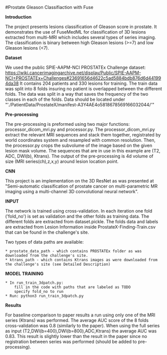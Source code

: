
#Prostate Gleason Classifiaction with Fuse

**Introduction**

The project presents lesions classification of Gleason score in prostate. It demonstrates the use of FuseMedML for classification of 3D lesions extracted from multi-MRI which includes several types of series imaging. The classification is binary between high Gleason lesions (>=7) and low Gleason lesions (<7).

**Dataset**

We used the public SPIE-AAPM-NCI PROSTATEx Challenge dataset: https://wiki.cancerimagingarchive.net/display/Public/SPIE-AAPM-NCI+PROSTATEx+Challenges#23691656d4622c5ad5884bdb876d6d441994da38 It contains 204 patients and 330 lesions for training. The train data was split into 8 folds insuring no patient is overlapped between the different folds. The data was split in a way that saves the frequency of the two classes in each of the folds. Data should be located under "'./PatientData/ProstateX/manifest-A3Y4AE4o5818678569166032044/'"

**Pre-processing**

The pre-processing is preformed using two major functions: processor_dicom_mri.py and processor.py. The processor_dicom_mri.py extract the relevant MRI sequences and stack them together, registrated by world coordinates system and resampled with common resolution. Then, the processor.py crops the subvolume of the image based on the given lesion mask volume. The sequences that are in use in this example are (T2, ADC, DWI(b), Ktrans). The output of the pre-processing is 4d volume of size (MRI series(ch),z,x,y) around lesion location point.

**CNN**

This project is an implementation on the 3D ResNet as was presented at "Semi-automatic classification of prostate cancer on multi-parametric MR imaging using a multi-channel 3D convolutional neural network".

**INPUT**

The network is trained using cross-validation. In each iteration one fold ('fold_no') is set as validation and the other folds as training data. The different folds are extracted from dataset.pickle. The folds data and labels are extracted from Lesion Information inside ProstateX-Finding-Train.csv that can be found in the challenge's site.

Two types of data paths are available:

    * prostate_data_path - which contains PROSTATEx folder as was downloaded from the challenge's site.
    * ktrans_path - which contains Ktrans images as were downloaded from the challenge's site (see Detailed Description)

**MODEL TRAINING**

    * In run_train_3dpatch.py:
        fill in the code with paths that are labeled as TODO
        specify fold_no to run
    * Run: python3 run_train_3dpatch.py

**Results**

For baseline comparison to paper results a run using only one of the MRI series (Ktrans) was performed. The average AUC score of the 8 folds cross-validation was 0.8 (similarly to the paper). When using the full series as input (T2,DWI(b=400),DWI(b=800),ADC,Ktrans) the average AUC was 0.83. This result is slightly lower than the result in the paper since no registration between series was performed (should be added to pre-processing).
